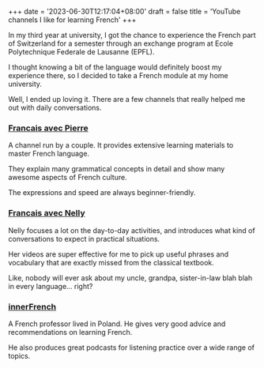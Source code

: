 +++
date = '2023-06-30T12:17:04+08:00'
draft = false
title = 'YouTube channels I like for learning French'
+++

In my third year at university, I got the chance to experience the French part of Switzerland for a semester through an exchange program
at Ecole Polytechnique Federale de Lausanne (EPFL).

I thought knowing a bit of the language would definitely boost my experience there, so I decided to take a French module at my home university.

Well, I ended up loving it. There are a few channels that really helped me out with daily conversations.

### [Francais avec Pierre](https://www.youtube.com/channel/UCVgW9ZQaGBk6fsiPgE2mYDg)

A channel run by a couple. It provides extensive learning materials to master French language.

They explain many grammatical concepts in detail and show many awesome aspects of French culture. 

The expressions and speed are always beginner-friendly.

### [Francais avec Nelly](https://www.youtube.com/@francaisavecnelly)

Nelly focuses a lot on the day-to-day activities, and introduces what kind of conversations to expect in practical situations.

Her videos are super effective for me to pick up useful phrases and vocabulary that are exactly missed from the classical textbook.

Like, nobody will ever ask about my uncle, grandpa, sister-in-law blah blah in every language... right?

### [innerFrench](https://www.youtube.com/channel/UCI4xp8qHD1MDErkqxb1dPbA)

A French professor lived in Poland. He gives very good advice and recommendations on learning French.

He also produces great podcasts for listening practice over a wide range of topics.

